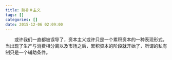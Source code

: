 ```yaml
---
title: 脑补＃主义
tags: []
categories: []
date: 2015-12-06 02:09:00 
---
```



&emsp;&emsp;或许我们一直都被误导了，资本主义或许只是一个累积资本的一种表现形式，当出现了生产与消费相分离以及市场之后，累积资本的阶段就开始了，所谓的私有制只是一个辅助条件。